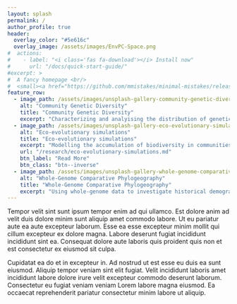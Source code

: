 ```yaml
---
layout: splash
permalink: /
author_profile: true
header:
  overlay_color: "#5e616c"
  overlay_image: /assets/images/EnvPC-Space.png
#  actions:
#    - label: "<i class='fas fa-download'></i> Install now"
#      url: "/docs/quick-start-guide/"
#excerpt: >
#  A fancy homepage <br/>
#  <small><a href="https://github.com/mmistakes/minimal-mistakes/releases/tag/4.17.1">Latest release v4.17.1</a></small>
feature_row:
  - image_path: /assets/images/unsplash-gallery-community-genetic-diversity.png
    alt: "Community Genetic Diversity"
    title: "Community Genetic Diversity"
    excerpt: "Characterizing and analyising the distribution of genetic variation in ecological communities."
  - image_path: /assets/images/unsplash-gallery-eco-evolutionary-simulations.png
    alt: "Eco-evolutionary simulations"
    title: "Eco-evolutionary simulations"
    excerpt: "Modelling the accumulation of biodiversity in communities using individual based eco-evolutionary simulations."
    url: "/research/eco-evolutionary-simulations.md"
    btn_label: "Read More"
    btn_class: "btn--inverse"
  - image_path: /assets/images/unsplash-gallery-whole-genome-comparative-phylogeography.png
    alt: "Whole-Genome Comparative Phylogeography"
    title: "Whole-Genome Comparative Phylogeography"
    excerpt: "Using whole-genome data to investigate historical demography of codistributed taxa."
---
```


Tempor velit sint sunt ipsum tempor enim ad qui ullamco. Est dolore anim ad velit duis dolore minim sunt aliquip amet commodo labore. Ut eu pariatur aute ea aute excepteur laborum. Esse ea esse excepteur minim mollit qui cillum excepteur ex dolore magna. Labore deserunt fugiat incididunt incididunt sint ea. Consequat dolore aute laboris quis proident quis non et est consectetur ex eiusmod sit culpa.

Cupidatat ea do et in excepteur in. Ad nostrud ut est esse eu duis ea sunt eiusmod. Aliquip tempor veniam sint elit fugiat. Velit incididunt laboris amet incididunt labore dolore irure velit excepteur commodo deserunt laborum. Consectetur eu fugiat veniam veniam Lorem labore magna eiusmod. Ea occaecat reprehenderit pariatur consectetur minim labore ut aliquip.
